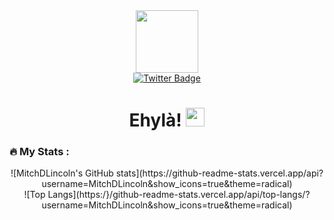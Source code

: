 <div id="header" align="center">
  <img src="https://media.giphy.com/media/lP8xu5t2DLGG045H8F/giphy.gif" width="100"/>
  <div id="badges">
    <a href="https://twitter.com/mitchdlincoln">
      <img src="https://img.shields.io/badge/Twitter-blue?style=for-the-badge&logo=twitter&logoColor=white" alt="Twitter Badge"/>
    </a>
  </div>
  <img src="https://komarev.com/ghpvc/?username=MitchDLincoln&style=plastic&color=red" alt=""/>
  <h1>
    Ehyl&agrave! 
    <img src="https://media.giphy.com/media/hvRJCLFzcasrR4ia7z/giphy.gif" width="30px"/>
  </h1>
</div>


### :fire: My Stats :

<div id="footer" align="center">
  <div id="stats">
    ![MitchDLincoln's GitHub stats](https://github-readme-stats.vercel.app/api?username=MitchDLincoln&show_icons=true&theme=radical)
  </div>
  
  <div id="languages">
    ![Top Langs](https:/}/github-readme-stats.vercel.app/api/top-langs/?username=MitchDLincoln&show_icons=true&theme=radical)
  </div>
</div>
